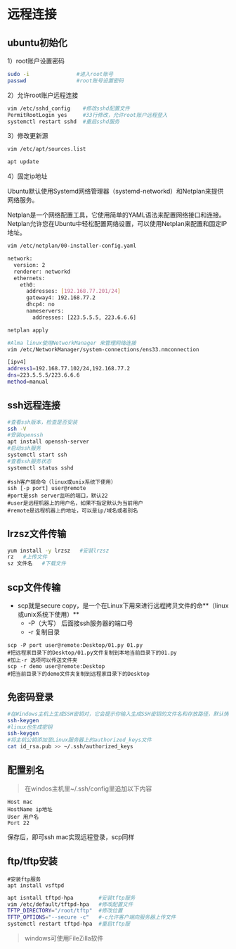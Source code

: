 # 远程连接

## ubuntu初始化

1）root账户设置密码

```bash
sudo -i               #进入root账号
passwd                #root账号设置密码
```

2）允许root账户远程连接

```bash
vim /etc/sshd_config    #修改sshd配置文件
PermitRootLogin yes     #33行修改，允许root账户远程登入
systemctl restart sshd  #重启sshd服务
```

3）修改更新源

```bash
vim /etc/apt/sources.list

apt update
```

4）固定ip地址

Ubuntu默认使用Systemd网络管理器（systemd-networkd）和Netplan来提供网络服务。

Netplan是一个网络配置工具，它使用简单的YAML语法来配置网络接口和连接。Netplan允许您在Ubuntu中轻松配置网络设置，可以使用Netplan来配置和固定IP地址。

```bash
vim /etc/netplan/00-installer-config.yaml

network:
  version: 2
  renderer: networkd
  ethernets:
    eth0:
      addresses: [192.168.77.201/24]
      gateway4: 192.168.77.2
      dhcp4: no
      nameservers:
        addresses: [223.5.5.5, 223.6.6.6]

netplan apply
```

```bash
#Alma linux使用NetworkManager 来管理网络连接
vim /etc/NetworkManager/system-connections/ens33.nmconnection

[ipv4]
address1=192.168.77.102/24,192.168.77.2
dns=223.5.5.5/223.6.6.6
method=manual
```



## ssh远程连接

```bash
#查看ssh版本，检查是否安装
ssh -V
#安装openssh
apt install openssh-server 
#启动ssh服务
systemctl start ssh
#查看ssh服务状态
systemctl status sshd
```

```shell
#ssh客户端命令（linux或unix系统下使用）
ssh [-p port] user@remote
#port是ssh server监听的端口，默认22
#user是远程机器上的用户名，如果不指定默认为当前用户
#remote是远程机器上的地址，可以是ip/域名或者别名
```

## lrzsz文件传输

```bash
yum install -y lrzsz   #安装lrzsz
rz   #上传文件
sz 文件名   #下载文件
```

## scp文件传输

- scp就是secure copy，是一个在Linux下用来进行远程拷贝文件的命**（linux或unix系统下使用）**
  - -P（大写） 后面接ssh服务器的端口号
  - -r 复制目录

```shell
scp -P port user@remote:Desktop/01.py 01.py
#把远程家目录下的Desktop/01.py文件复制到本地当前目录下的01.py
#加上-r 选项可以传送文件夹
scp -r demo user@remote:Desktop
#把当前目录下的demo文件夹复制到远程家目录下的Desktop
```

## 免密码登录

```bash
#在Windows主机上生成SSH密钥对，它会提示你输入生成SSH密钥的文件名和存放路径，默认情况下文件名为id_rsa，而存放路径为当前用户的主目录下的.ssh子目录中，C:\Users\Administrator\.ssh
ssh-keygen
#linux也生成密钥
ssh-keygen
#将主机公钥添加至Linux服务器上的authorized_keys文件
cat id_rsa.pub >> ~/.ssh/authorized_keys
```

## 配置别名

>  在windos主机里~/.ssh/config里追加以下内容

```shell
Host mac
HostName ip地址
User 用户名
Port 22
```

保存后，即可ssh mac实现远程登录，scp同样

## ftp/tftp安装

```shell
#安装ftp服务 
apt install vsftpd 
```

```bash
apt isntall tftpd-hpa        #安装tftp服务
vim /etc/default/tftpd-hpa   #修改配置文件
TFTP_DIRECTORY="/root/tftp"  #修改位置 
TFTP_OPTIONS="--secure -c"   #-c允许客户端向服务器上传文件
systemctl restart tftpd-hpa  #重启tftp服
```

> windows可使用FileZilla软件



